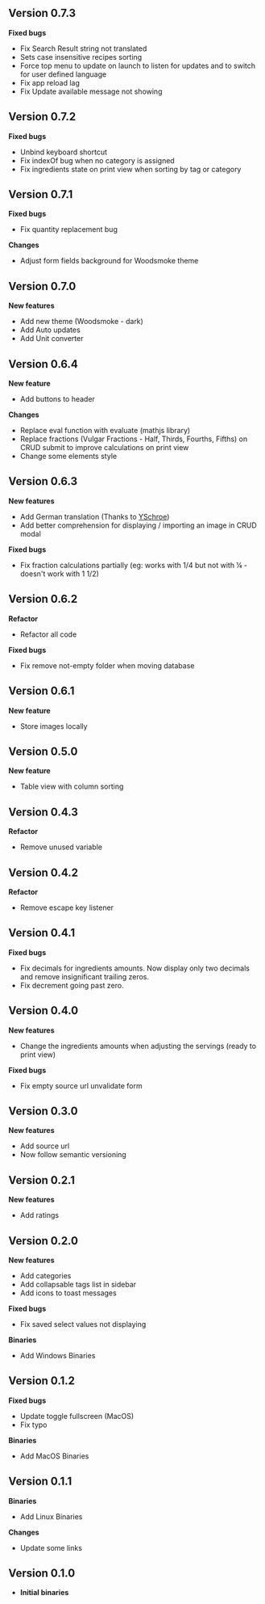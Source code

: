 ## Version 0.7.3

**Fixed bugs**
&nbsp;
&nbsp;
- Fix Search Result string not translated
- Sets case insensitive recipes sorting
- Force top menu to update on launch to listen for updates and to switch for user defined language
- Fix app reload lag
- Fix Update available message not showing

## Version 0.7.2

**Fixed bugs**
&nbsp;
&nbsp;
- Unbind keyboard shortcut
- Fix indexOf bug when no category is assigned
- Fix ingredients state on print view when sorting by tag or category

## Version 0.7.1

**Fixed bugs**
&nbsp;
&nbsp;
- Fix quantity replacement bug

**Changes**
&nbsp;
&nbsp;
- Adjust form fields background for Woodsmoke theme

## Version 0.7.0

**New features**
&nbsp;
&nbsp;
- Add new theme (Woodsmoke - dark)
- Add Auto updates
- Add Unit converter

## Version 0.6.4

**New feature**
&nbsp;
&nbsp;
- Add buttons to header

**Changes**
&nbsp;
&nbsp;
- Replace eval function with evaluate (mathjs library)
- Replace fractions (Vulgar Fractions - Half, Thirds, Fourths, Fifths) on CRUD submit to improve calculations on print view
- Change some elements style

## Version 0.6.3

**New features**
&nbsp;
&nbsp;
- Add German translation (Thanks to [YSchroe](https://github.com/YSchroe))
- Add better comprehension for displaying / importing an image in CRUD modal

**Fixed bugs**
&nbsp;
&nbsp;
- Fix fraction calculations partially (eg: works with 1/4 but not with ¼ - doesn't work with 1 1/2)

## Version 0.6.2

**Refactor**
&nbsp;
&nbsp;
- Refactor all code

**Fixed bugs**
&nbsp;
&nbsp;
- Fix remove not-empty folder when moving database

## Version 0.6.1

**New feature**
&nbsp;
&nbsp;
- Store images locally

## Version 0.5.0

**New feature**
&nbsp;
&nbsp;
- Table view with column sorting

## Version 0.4.3

**Refactor**
&nbsp;
&nbsp;
- Remove unused variable

## Version 0.4.2

**Refactor**
&nbsp;
&nbsp;
- Remove escape key listener

## Version 0.4.1

**Fixed bugs**
&nbsp;
&nbsp;
- Fix decimals for ingredients amounts. Now display only two decimals and remove insignificant trailing zeros.
- Fix decrement going past zero.

## Version 0.4.0

**New features**
&nbsp;
&nbsp;
- Change the ingredients amounts when adjusting the servings (ready to print view)

**Fixed bugs**
&nbsp;
&nbsp;
- Fix empty source url unvalidate form

## Version 0.3.0

**New features**
&nbsp;
&nbsp;
- Add source url
- Now follow semantic versioning

## Version 0.2.1

**New features**
&nbsp;
&nbsp;
- Add ratings

## Version 0.2.0

**New features**
&nbsp;
&nbsp;
- Add categories
- Add collapsable tags list in sidebar
- Add icons to toast messages

**Fixed bugs**
&nbsp;
&nbsp;
- Fix saved select values not displaying

**Binaries**
&nbsp;
&nbsp;
- Add Windows Binaries

## Version 0.1.2

**Fixed bugs**
&nbsp;
&nbsp;
- Update toggle fullscreen (MacOS)
- Fix typo

**Binaries**
&nbsp;
&nbsp;
- Add MacOS Binaries

## Version 0.1.1

**Binaries**
&nbsp;
&nbsp;
- Add Linux Binaries

**Changes**
&nbsp;
&nbsp;
- Update some links

## Version 0.1.0

- **Initial binaries**